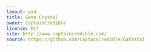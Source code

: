 ```yaml
---
layout: pid
title: Gate Crystal
owner: CaptainCredible
license: MIT
site: http://www.captaincredible.com/
source: https://github.com/CaptainCredible/GateXtal
---
```


